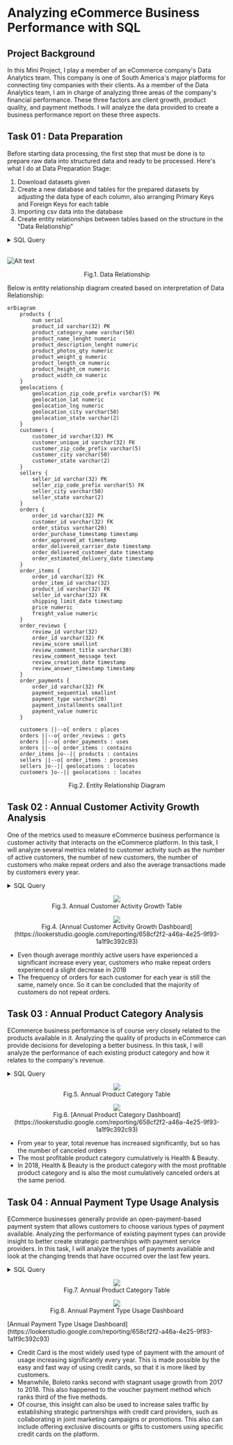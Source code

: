 # Analyzing eCommerce Business Performance with SQL

## Project Background 
In this Mini Project, I play a member of an eCommerce company's Data Analytics team. This company is one of South America's major platforms for connecting tiny companies with their clients. As a member of the Data Analytics team, I am in charge of analyzing three areas of the company's financial performance. These three factors are client growth, product quality, and payment methods. I will analyze the data provided to create a business performance report on these three aspects.

## Task 01 : Data Preparation
Before starting data processing, the first step that must be done is to prepare raw data into structured data and ready to be processed. Here's what I do at Data Preparation Stage:

1. Download datasets given
2. Create a new database and tables for the prepared datasets by adjusting the data type of each column, also arranging Primary Keys and Foreign Keys for each table
3. Importing csv data into the database
4. Create entity relationships between tables based on the structure in the "Data Relationship"

<details>
  <summary>SQL Query</summary>
  
  ```sql
  -- Task 01 : Data Preparation --
CREATE TABLE IF NOT EXISTS products
(
	num serial,
	product_id varchar(32) PRIMARY KEY,
	product_category_name varchar(50),
	product_name_lenght numeric,
	product_description_lenght numeric,
	product_photos_qty numeric,
	product_weight_g numeric,
	product_length_cm numeric,
	product_height_cm numeric,
	product_width_cm numeric
);

CREATE TABLE IF NOT EXISTS geolocations
(
	geolocation_zip_code_prefix varchar(5),
	geolocation_lat numeric, 
	geolocation_lng numeric, 
	geolocation_city varchar(50), 
	geolocation_state varchar(2)
);

CREATE TABLE IF NOT EXISTS customers
(
	customer_id varchar(32) PRIMARY KEY,
	customer_unique_id varchar(32),
    -- seller_zip_code_prefix refers to geolocation.geolocation_zip_code_prefix. 
    -- not a Foreign Key because reference column is not unique.
	customer_zip_code_prefix varchar(5),
	customer_city varchar(50),
	customer_state varchar(2)
);

CREATE TABLE IF NOT EXISTS sellers
(
	seller_id varchar(32) PRIMARY KEY,
    -- seller_zip_code_prefix refers to geolocation.geolocation_zip_code_prefix. 
    -- not a Foreign Key because reference column is not unique.
	seller_zip_code_prefix varchar(5), 
	seller_city varchar(50),
	seller_state varchar(2)
);

CREATE TABLE IF NOT EXISTS orders
(
	order_id varchar(32) PRIMARY KEY,
	customer_id varchar(32) references customers(customer_id),
	order_status varchar(20),
	order_purchase_timestamp timestamp,
	order_approved_at timestamp,
	order_delivered_carrier_date timestamp,
	order_delivered_customer_date timestamp,
	order_estimated_delivery_date timestamp
);

CREATE TABLE IF NOT EXISTS order_items
(
	order_id varchar(32) references orders(order_id),
	order_item_id varchar(32),
	product_id varchar(32) references product(product_id),
	seller_id varchar(32) references seller(seller_id),
	shipping_limit_date timestamp,
	price numeric,
	freight_value numeric
);

CREATE TABLE IF NOT EXISTS order_reviews
(
	review_id varchar(32),
	order_id varchar(32) references orders(order_id),
	review_score smallint,
	review_comment_title varchar(30),
	review_comment_message text,
	review_creation_date timestamp,
	review_answer_timestamp timestamp
);

CREATE TABLE IF NOT EXISTS order_payments
(
	order_id varchar(32) references orders(order_id),
	payment_sequential smallint,
	payment_type varchar(20),
	payment_installments smallint,
	payment_value numeric
);
  ```
</details>
<br>

![Alt text](https://github.com/salsmardhiyah/sql-ecommerce-business-performance/blob/main/assets/Data+Relationship.png?raw=true)
<br>
<p align="center">
Fig.1. Data Relationship
</p>

Below is entity relationship diagram created based on interpretation of Data Relationship:

```mermaid
erDiagram
    products {
        num serial
        product_id varchar(32) PK
        product_category_name varchar(50)
        product_name_lenght numeric
        product_description_lenght numeric
        product_photos_qty numeric
        product_weight_g numeric
        product_length_cm numeric
        product_height_cm numeric
        product_width_cm numeric
    }
    geolocations {
        geolocation_zip_code_prefix varchar(5) PK
        geolocation_lat numeric
        geolocation_lng numeric
        geolocation_city varchar(50)
        geolocation_state varchar(2)
    }
    customers {
        customer_id varchar(32) PK
        customer_unique_id varchar(32) FK
        customer_zip_code_prefix varchar(5)
        customer_city varchar(50)
        customer_state varchar(2)
    }
    sellers {
        seller_id varchar(32) PK
        seller_zip_code_prefix varchar(5) FK
        seller_city varchar(50)
        seller_state varchar(2)
    }
    orders {
        order_id varchar(32) PK
        customer_id varchar(32) FK
        order_status varchar(20)
        order_purchase_timestamp timestamp
        order_approved_at timestamp
        order_delivered_carrier_date timestamp
        order_delivered_customer_date timestamp
        order_estimated_delivery_date timestamp
    }
    order_items {
        order_id varchar(32) FK
        order_item_id varchar(32)
        product_id varchar(32) FK
        seller_id varchar(32) FK
        shipping_limit_date timestamp
        price numeric
        freight_value numeric
    }
    order_reviews {
        review_id varchar(32)
        order_id varchar(32) FK
        review_score smallint
        review_comment_title varchar(30)
        review_comment_message text
        review_creation_date timestamp
        review_answer_timestamp timestamp
    }
    order_payments {
        order_id varchar(32) FK
        payment_sequential smallint
        payment_type varchar(20)
        payment_installments smallint
        payment_value numeric
    }

    customers ||--o{ orders : places
    orders ||--o{ order_reviews : gets
    orders ||--o{ order_payments : uses
    orders ||--o{ order_items : contains
    order_items }o--|| products : contains
    sellers ||--o{ order_items : processes
    sellers }o--|| geolocations : locates
    customers }o--|| geolocations : locates
```
<p align="center">
Fig.2. Entity Relationship Diagram
</p>

## Task 02 : Annual Customer Activity Growth Analysis
One of the metrics used to measure eCommerce business performance is customer activity that interacts on the eCommerce platform. In this task, I will analyze several metrics related to customer activity such as the number of active customers, the number of new customers, the number of customers who make repeat orders and also the average transactions made by customers every year.

<details>
  <summary>SQL Query</summary>
  
  ```sql
-- Task 02 : Annual Customer Activity Growth Analysis --
WITH temp1 AS(
    -- Displays the average number of monthly active users for each year --
    WITH active_users AS(
        SELECT 
            EXTRACT (YEAR FROM o.order_purchase_timestamp) purchase_year, 
            EXTRACT(MONTH FROM o.order_purchase_timestamp) purchase_month,
            COUNT(DISTINCT c.customer_unique_id) AS monthly_active_users
        FROM 
            orders o JOIN customers c ON o.customer_id = c.customer_id
        GROUP BY 
            purchase_year, purchase_month
    )
    SELECT 
        purchase_year,
        FLOOR(AVG(monthly_active_users)) monthly_active_users
    FROM 
        active_users
    GROUP BY 
        purchase_year
),
temp2 AS(
    -- Displays the number of new customers in each year --
    WITH min_order AS (
        SELECT 
            c.customer_unique_id,
            MIN(o.order_purchase_timestamp) AS min_time_order
        FROM 
            orders o JOIN customers c ON o.customer_id = c.customer_id
        GROUP BY 
            customer_unique_id
    )
    SELECT 
        EXTRACT(YEAR FROM min_time_order ) AS purchase_year, 
        COUNT (DISTINCT customer_unique_id) new_customers
    FROM 
        min_order
    GROUP BY 
        purchase_year
),
temp3 AS(
    -- Displays the number of customers who make purchases more than once (repeat orders) in each year --
    WITH repeat_order AS(
        SELECT 
            EXTRACT(YEAR FROM o.order_purchase_timestamp) purchase_year,
            c.customer_unique_id,
            COUNT(o.order_purchase_timestamp) jumlah
        FROM 
            orders o JOIN customers c ON o.customer_id = c.customer_id
        GROUP BY purchase_year, c.customer_unique_id
        HAVING COUNT(o.order_purchase_timestamp) > 1
        ORDER BY 3 DESC
    )
    SELECT 
        purchase_year,
        COUNT(DISTINCT customer_unique_id) repeat_order_customers
    FROM repeat_order
    GROUP BY purchase_year
),
temp4 AS(
    -- Displays the average number of orders made by customers for each year --
    WITH temp AS(
        SELECT 
            EXTRACT(YEAR FROM o.order_purchase_timestamp) purchase_year,
            c.customer_unique_id,
            COUNT(order_id) order_freq
        FROM
            orders o JOIN customers c ON o.customer_id = c.customer_id
        GROUP BY
            purchase_year, c.customer_unique_id
        ORDER BY 
            order_freq DESC
    )
    SELECT 
        purchase_year,
        ROUND(AVG(order_freq), 3) avg_order_freq
    FROM 
        temp
    GROUP BY 
        purchase_year
)
-- Combine the information that has been obtained into a single table view --
SELECT 
    temp1.purchase_year,
    temp1.monthly_active_users,
    temp2.new_customers,
    temp3.repeat_order_customers,
    temp4.avg_order_freq
FROM 
    temp1 
    JOIN temp2 ON temp1.purchase_year = temp2.purchase_year
    JOIN temp3 ON temp1.purchase_year = temp3.purchase_year
    JOIN temp4 ON temp1.purchase_year = temp4.purchase_year
;
  ```
</details>

<p align="center">
  <kbd><img src="assets/mau_table.png"> </kbd> <br>
  Fig.3. Annual Customer Activity Growth Table
</p>

<p align="center">
  <kbd><img src="assets/customer_dashboad.png"> </kbd> <br>
  Fig.4. [Annual Customer Activity Growth Dashboard](https://lookerstudio.google.com/reporting/658cf2f2-a46a-4e25-9f93-1a1f9c392c93)
</p>

- Even though average monthly active users have experienced a significant increase every year, customers who make repeat orders experienced a slight decrease in 2018
- The frequency of orders for each customer for each year is still the same, namely once. So it can be concluded that the majority of customers do not repeat orders.


## Task 03 : Annual Product Category Analysis
ECommerce business performance is of course very closely related to the products available in it. Analyzing the quality of products in eCommerce can provide decisions for developing a better business. In this task, I will analyze the performance of each existing product category and how it relates to the company's revenue.

<details>
  <summary>SQL Query</summary>
  
  ```sql
-- Task 03 : Product Category Analysis --
-- Create a table that contains total company revenue/revenue information for each year -- 
CREATE TABLE total_revenue AS
	SELECT 
		EXTRACT(YEAR FROM o.order_purchase_timestamp) purchase_year,
		SUM(oi.price + oi.freight_value) revenue
	FROM 
		order_items oi JOIN orders o ON oi.order_id = o.order_id
	WHERE
		o.order_status = 'delivered'
	GROUP BY 
		purchase_year
;

-- Create a table that contains information on the total number of cancel orders for each year -- 
CREATE TABLE canceled_order_year AS
	SELECT 
		EXTRACT(YEAR FROM order_purchase_timestamp) purchase_year,
		COUNT(order_id) canceled_order
	FROM 
		orders
	WHERE
		order_status = 'canceled'
	GROUP BY 
		purchase_year
;

-- Create a table containing the product category names 
-- that provide the highest total revenue for each year
CREATE TABLE top_revenue_category AS(
	WITH revenue_category AS (
		SELECT 
			EXTRACT(YEAR FROM o.order_purchase_timestamp) purchase_year,
			p.product_category_name,
			SUM(oi.price + oi.freight_value) revenue,
			RANK() OVER (
				PARTITION BY EXTRACT(YEAR FROM o.order_purchase_timestamp)
				ORDER BY SUM(oi.price + oi.freight_value) DESC
			) revenue_rank
		FROM
			product p
			JOIN order_items oi ON p.product_id = oi.product_id
			JOIN orders o ON oi.order_id = o.order_id
		WHERE
			o.order_status = 'delivered'
		GROUP BY 1,2
	)
	SELECT 
		purchase_year,
		product_category_name,
		revenue
	FROM
		revenue_category
	WHERE
		revenue_rank = 1
)
;

-- Create a table containing the names of the product categories 
-- that have the highest number of canceled orders for each year 
CREATE TABLE most_canceled_category AS(
	WITH canceled_category AS (
		SELECT 
			EXTRACT(YEAR FROM o.order_purchase_timestamp) purchase_year,
			p.product_category_name,
			COUNT(o.order_id) total_canceled,
			RANK() OVER (
				PARTITION BY EXTRACT(YEAR FROM o.order_purchase_timestamp)
				ORDER BY COUNT(o.order_id) DESC
			) canceled_rank
		FROM
			product p
			JOIN order_items oi ON p.product_id = oi.product_id
			JOIN orders o ON oi.order_id = o.order_id
		WHERE
			o.order_status = 'canceled'
		GROUP BY 1,2
	)
	SELECT 
		purchase_year,
		product_category_name,
		total_canceled
	FROM
		canceled_category
	WHERE
		canceled_rank = 1
)
;

-- Combine the information that has been obtained into a single table view --
SELECT 
	tr.purchase_year "year",
	tr.revenue total_revenue,
	trc.product_category_name most_profitable_category,
	trc.revenue category_profit,
	co.canceled_order total_canceled_order,
	mcc.product_category_name most_canceled_category,
	mcc.total_canceled canceled_order_category
FROM 
	total_revenue tr
	JOIN top_revenue_category trc ON tr.purchase_year = trc.purchase_year
	JOIN canceled_order_year co ON tr.purchase_year = co.purchase_year
	JOIN most_canceled_category mcc ON tr.purchase_year = mcc.purchase_year
;
  ```
</details>

<p align="center">
  <kbd><img src="assets/revenue_table.png"> </kbd> <br>
  Fig.5. Annual Product Category Table
</p>
<p align="center">
  <kbd><img src="assets/product_dashboard.png"> </kbd> <br>
  Fig.6. [Annual Product Category Dashboard](https://lookerstudio.google.com/reporting/658cf2f2-a46a-4e25-9f93-1a1f9c392c93)
</p>

- From year to year, total revenue has increased significantly, but so has the number of canceled orders
- The most profitable product category cumulatively is Health & Beauty. 
- In 2018, Health & Beauty is the product category with  the most profitable product category and is also the most cumulatively canceled orders at the same period.

## Task 04 : Annual Payment Type Usage Analysis
ECommerce businesses generally provide an open-payment-based payment system that allows customers to choose various types of payment available. Analyzing the performance of existing payment types can provide insight to better create strategic partnerships with payment service providers. In this task, I will analyze the types of payments available and look at the changing trends that have occurred over the last few years.

<details>
  <summary>SQL Query</summary>
  
  ```sql
-- Task 04 : Analysis of Annual Payment Type Usage --
-- Displays the total usage of each type of payment at all time, sorted from the favorite --
SELECT
	payment_type,
	COUNT(*) total_payment_type
FROM
	order_payments
GROUP BY
	1
ORDER BY
	2 DESC
;

-- Displays detailed information on the amount of usage for each type of payment for each year --
WITH payment_type_year AS(
	SELECT
		op.payment_type,
		EXTRACT(YEAR FROM o.order_purchase_timestamp) purchase_year
	FROM
		order_payments op
		JOIN orders o ON op.order_id = o.order_id
)
SELECT
	payment_type,
	SUM (CASE WHEN purchase_year = 2016 THEN 1 ELSE 0 END) "2016",
	SUM (CASE WHEN purchase_year = 2017 THEN 1 ELSE 0 END) "2017",
	SUM (CASE WHEN purchase_year = 2018 THEN 1 ELSE 0 END) "2018",
	COUNT(1) total_number
FROM
	payment_type_year
GROUP BY
	1
ORDER BY
	5 DESC
;
  ```
</details>

<p align="center">
  <kbd><img src="assets/payment_table.png"> </kbd> <br>
  Fig.7. Annual Product Category Table
</p>
<p align="center">
  <kbd><img src="assets/payment_dashboard.png"> </kbd> <br>
  Fig.8. Annual Payment Type Usage Dashboard
</p>
[Annual Payment Type Usage Dashboard](https://lookerstudio.google.com/reporting/658cf2f2-a46a-4e25-9f93-1a1f9c392c93)

- Credit Card is the most widely used type of payment with the amount of usage increasing significantly every year. This is made possible by the easy and fast way of using credit cards, so that it is more liked by customers. 
- Meanwhile, Boleto ranks second with stagnant usage growth from 2017 to 2018. This also happened to the voucher payment method which ranks third of the five methods.
- Of course, this insight can also be used to increase sales traffic by establishing strategic partnerships with credit card providers, such as collaborating in joint marketing campaigns or promotions. This also can include offering exclusive discounts or gifts to customers using specific credit cards on the platform.

